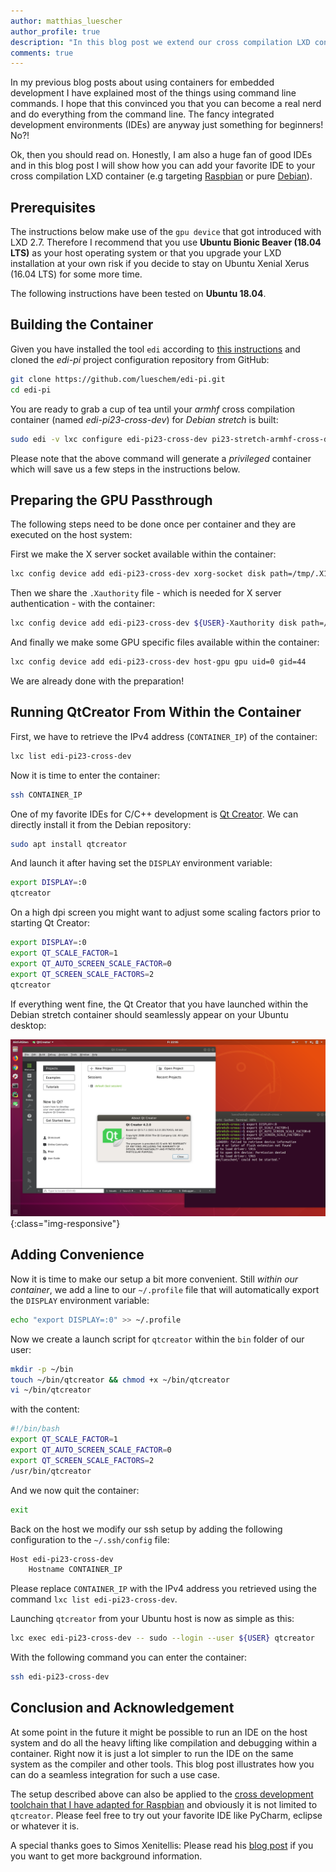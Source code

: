 ```yaml
---
author: matthias_luescher
author_profile: true
description: "In this blog post we extend our cross compilation LXD container and add an integrated development environment (IDE) for C/C++."
comments: true
---
```


In my previous blog posts about using containers for embedded development
I have explained most of the things using command line commands. I hope that this
convinced you that you can become a real nerd and do everything from the command line.
The fancy integrated development environments (IDEs) are anyway just something for
beginners! No?!

Ok, then you should read on. Honestly, I am also a huge fan of good IDEs and in this
blog post I will show how you can add your favorite IDE to your
cross compilation LXD container (e.g targeting [Raspbian](/Cross-Compiling-for-Raspbian/)
or pure [Debian](/A-new-Approach-to-Operating-System-Image-Generation/)).

## Prerequisites

The instructions below make use of the `gpu device` that got introduced with LXD 2.7.
Therefore I recommend that you use **Ubuntu Bionic Beaver (18.04 LTS)** as your host operating
system or that you upgrade your LXD installation at your own risk if you decide to stay
on Ubuntu Xenial Xerus (16.04 LTS) for some more time.

The following instructions have been tested on **Ubuntu 18.04**.
 
## Building the Container

Given you have installed the tool `edi` according to
[this instructions](https://docs.get-edi.io/en/latest/getting_started.html)
and cloned the *edi-pi* project configuration repository from GitHub:

``` bash
git clone https://github.com/lueschem/edi-pi.git
cd edi-pi
``` 

You are ready to grab a cup of tea until your *armhf* cross compilation container
(named *edi-pi23-cross-dev*) for *Debian stretch* is built:

``` bash
sudo edi -v lxc configure edi-pi23-cross-dev pi23-stretch-armhf-cross-dev.yml
```

Please note that the above command will generate a *privileged* container which
will save us a few steps in the instructions below.

## Preparing the GPU Passthrough

The following steps need to be done once per container and they are executed on the host
system:

First we make the X server socket available within the container:

``` bash
lxc config device add edi-pi23-cross-dev xorg-socket disk path=/tmp/.X11-unix/X0 source=/tmp/.X11-unix/X0
```

Then we share the `.Xauthority` file - which is needed for X server authentication -
with the container:

``` bash
lxc config device add edi-pi23-cross-dev ${USER}-Xauthority disk path=/home/${USER}/.Xauthority source=${XAUTHORITY}
```

And finally we make some GPU specific files available within the container:

``` bash
lxc config device add edi-pi23-cross-dev host-gpu gpu uid=0 gid=44
```

We are already done with the preparation!

## Running QtCreator From Within the Container

First, we have to retrieve the IPv4 address (`CONTAINER_IP`) of the container:

``` bash
lxc list edi-pi23-cross-dev
```

Now it is time to enter the container:

``` bash
ssh CONTAINER_IP
```

One of my favorite IDEs for C/C++ development is
[Qt Creator](https://www.qt.io/qt-features-libraries-apis-tools-and-ide/#ide).
We can directly install it from the Debian repository:

``` bash
sudo apt install qtcreator
```

And launch it after having set the `DISPLAY` environment variable:

``` bash
export DISPLAY=:0
qtcreator
```

On a high dpi screen you might want to adjust some scaling factors prior
to starting Qt Creator:

``` bash
export DISPLAY=:0
export QT_SCALE_FACTOR=1
export QT_AUTO_SCREEN_SCALE_FACTOR=0
export QT_SCREEN_SCALE_FACTORS=2
qtcreator
```

If everything went fine, the Qt Creator that you have launched within
the Debian stretch container should seamlessly appear on your Ubuntu
desktop:

![Qt Creator](/assets/images/blog/QtCreator.png){:class="img-responsive"}

## Adding Convenience

Now it is time to make our setup a bit more convenient. Still *within our container*,
we add a line to our `~/.profile` file that will automatically export the `DISPLAY`
environment variable:

``` bash
echo "export DISPLAY=:0" >> ~/.profile
```

Now we create a launch script for `qtcreator` within the `bin` folder of our user:

``` bash
mkdir -p ~/bin
touch ~/bin/qtcreator && chmod +x ~/bin/qtcreator
vi ~/bin/qtcreator
```

with the content:

``` bash
#!/bin/bash
export QT_SCALE_FACTOR=1
export QT_AUTO_SCREEN_SCALE_FACTOR=0
export QT_SCREEN_SCALE_FACTORS=2
/usr/bin/qtcreator
```

And we now quit the container:

``` bash
exit
```

Back on the host we modify our ssh setup by adding the following configuration
to the `~/.ssh/config` file:

``` bash
Host edi-pi23-cross-dev
    Hostname CONTAINER_IP
```

Please replace `CONTAINER_IP` with the IPv4 address you retrieved using the command
`lxc list edi-pi23-cross-dev`.

Launching `qtcreator` from your Ubuntu host is now as simple as this:

``` bash
lxc exec edi-pi23-cross-dev -- sudo --login --user ${USER} qtcreator
```

With the following command you can enter the container:

``` bash
ssh edi-pi23-cross-dev
```


## Conclusion and Acknowledgement

At some point in the future it might be possible to run an IDE on the host system
and do all the heavy lifting like compilation and debugging within a container. Right
now it is just a lot simpler to run the IDE on the same system as the compiler and other
tools. This blog post illustrates how you can do a seamless integration for
such a use case.

The setup described above can also be applied to the [cross development toolchain that
I have adapted for Raspbian](/Cross-Compiling-for-Raspbian/) and obviously it is not limited
to `qtcreator`. Please feel free to try out your favorite IDE like PyCharm, eclipse or
whatever it is.

A special thanks goes to Simos Xenitellis: Please read his
[blog post](https://blog.simos.info/how-to-run-graphics-accelerated-gui-apps-in-lxd-containers-on-your-ubuntu-desktop/) 
if you you want to get more background information.